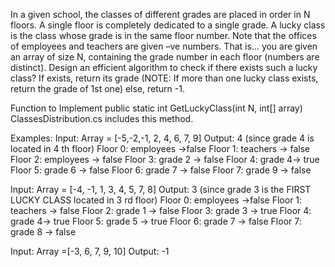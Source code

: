 In a given school, the classes of different grades are placed in order in N floors. A single floor is
completely dedicated to a single grade. A lucky class is the class whose grade is in the same floor
number. Note that the offices of employees and teachers are given –ve numbers.
That is... you are given an array of size N, containing the grade number in each floor (numbers are
distinct). Design an efficient algorithm to check if there exists such a lucky class?
If exists, return its grade (NOTE: If more than one lucky class exists, return the grade of 1st one)
else, return -1.

Function to Implement
public static int GetLuckyClass(int N, int[] array)
ClassesDistribution.cs includes this method.

Examples:
Input: Array = [-5,-2,-1, 2, 4, 6, 7, 9]
Output: 4 (since grade 4 is located in 4
th floor)
Floor 0: employees →false
Floor 1: teachers → false
Floor 2: employees → false
Floor 3: grade 2 → false
Floor 4: grade 4→ true
Floor 5: grade 6 → false
Floor 6: grade 7 → false
Floor 7: grade 9 → false

Input: Array = [-4, -1, 1, 3, 4, 5, 7, 8]
Output: 3 (since grade 3 is the FIRST LUCKY CLASS located in 3
rd floor)
Floor 0: employees →false
Floor 1: teachers → false
Floor 2: grade 1 → false
Floor 3: grade 3 → true
Floor 4: grade 4→ true
Floor 5: grade 5 → true
Floor 6: grade 7 → false
Floor 7: grade 8 → false

Input: Array =[-3, 6, 7, 9, 10]
Output: -1
